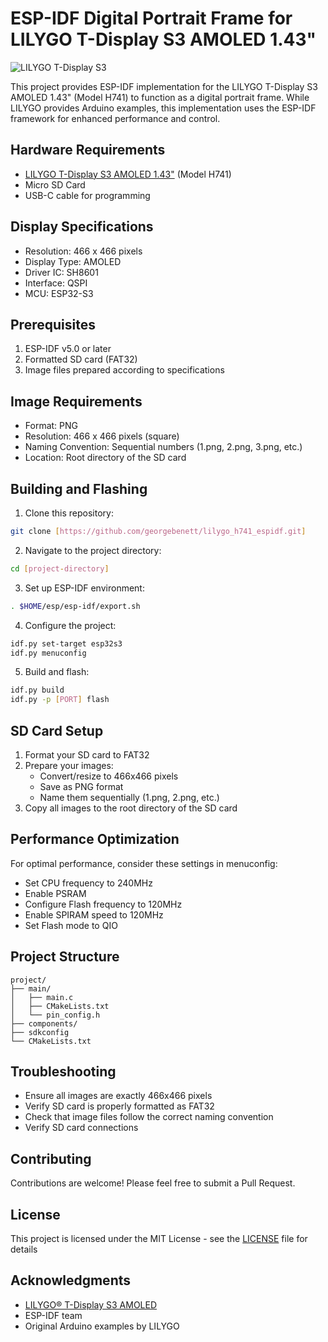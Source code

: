 # ESP-IDF Digital Portrait Frame for LILYGO T-Display S3 AMOLED 1.43"

![LILYGO T-Display S3](readme_image.png)

This project provides ESP-IDF implementation for the LILYGO T-Display S3 AMOLED 1.43" (Model H741) to function as a digital portrait frame. While LILYGO provides Arduino examples, this implementation uses the ESP-IDF framework for enhanced performance and control.

## Hardware Requirements

- [LILYGO T-Display S3 AMOLED 1.43"](https://lilygo.cc/products/t-display-s3-amoled-1-64?variant=44507650556085) (Model H741)
- Micro SD Card
- USB-C cable for programming

## Display Specifications

- Resolution: 466 x 466 pixels
- Display Type: AMOLED
- Driver IC: SH8601
- Interface: QSPI
- MCU: ESP32-S3

## Prerequisites

1. ESP-IDF v5.0 or later
2. Formatted SD card (FAT32)
3. Image files prepared according to specifications

## Image Requirements

- Format: PNG
- Resolution: 466 x 466 pixels (square)
- Naming Convention: Sequential numbers (1.png, 2.png, 3.png, etc.)
- Location: Root directory of the SD card

## Building and Flashing

1. Clone this repository:
```bash
git clone [https://github.com/georgebenett/lilygo_h741_espidf.git]
```

2. Navigate to the project directory:
```bash
cd [project-directory]
```

3. Set up ESP-IDF environment:
```bash
. $HOME/esp/esp-idf/export.sh
```

4. Configure the project:
```bash
idf.py set-target esp32s3
idf.py menuconfig
```

5. Build and flash:
```bash
idf.py build
idf.py -p [PORT] flash
```

## SD Card Setup

1. Format your SD card to FAT32
2. Prepare your images:
   - Convert/resize to 466x466 pixels
   - Save as PNG format
   - Name them sequentially (1.png, 2.png, etc.)
3. Copy all images to the root directory of the SD card

## Performance Optimization

For optimal performance, consider these settings in menuconfig:

- Set CPU frequency to 240MHz
- Enable PSRAM
- Configure Flash frequency to 120MHz
- Enable SPIRAM speed to 120MHz
- Set Flash mode to QIO

## Project Structure

```
project/
├── main/
│   ├── main.c
│   ├── CMakeLists.txt
│   └── pin_config.h
├── components/
├── sdkconfig
└── CMakeLists.txt
```

## Troubleshooting

- Ensure all images are exactly 466x466 pixels
- Verify SD card is properly formatted as FAT32
- Check that image files follow the correct naming convention
- Verify SD card connections

## Contributing

Contributions are welcome! Please feel free to submit a Pull Request.

## License

This project is licensed under the MIT License - see the [LICENSE](LICENSE) file for details

## Acknowledgments

- [LILYGO® T-Display S3 AMOLED](https://lilygo.cc/products/t-display-s3-amoled-1-64)
- ESP-IDF team
- Original Arduino examples by LILYGO
